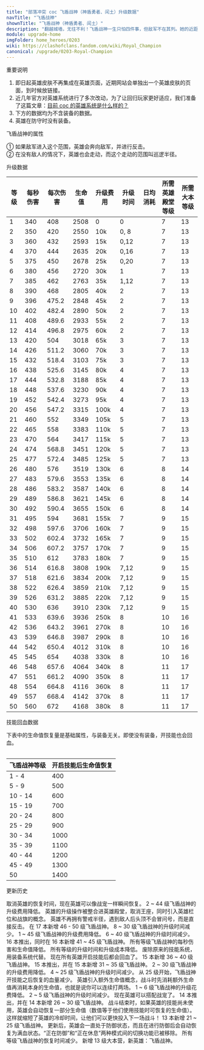 ```yaml
---
title: "部落冲突 coc 飞盾战神（神盾勇者、闰土）升级数据"
navTitle: "飞盾战神"
shownTitle: "飞盾战神（神盾勇者、闰土）"
description: "翻越城墙，无往不利！飞盾战神一生只怕四件事，但敌军不在其列。她的近距离攻击非常适合用来摧毁近处的防御建筑。"
module: upgrade-home
imgFolder: home_heroes/0203
wiki: https://clashofclans.fandom.com/wiki/Royal_Champion
canonical: /upgrade/0203-Royal-Champion
---
```


<UnitInfo :folder="$frontmatter.imgFolder" imgSrc="Royal_Champion_info.png" :imgAlt="$frontmatter.navTitle" :description="$frontmatter.description" />

<SmallTitle>重要说明</SmallTitle>

1. 即日起英雄皮肤不再集成在英雄页面，近期网站会单独出一个英雄皮肤的页面，到时候放链接。
2. 近几年官方对英雄系统进行了多次改动，为了让回归玩家更好适应，我们准备了这篇文章：[目前 coc 的英雄系统是什么样的？](/p/6827)
3. 下方的数据均为不含装备的数据。
4. 英雄在防守时没有装备。

<SmallTitle>飞盾战神的属性</SmallTitle>

<UnitProperties>
    <UnitProperty pKey="英雄类型" pValue="地面远程单位" />
    <UnitProperty pKey="攻击偏好" pValue="防御建筑 (偏好类型 2)" :isDefensePreferredTroop="true" />
    <UnitProperty pKey="伤害类型" pValue="单体伤害" />
    <UnitProperty pKey="攻击的目标" pValue="地面和空中目标" />
    <UnitProperty pKey="移动速度" pValue="3 格/秒" />
    <UnitProperty pKey="攻击速度" pValue="1.2 秒/次" />
    <UnitProperty pKey="攻击距离" pValue="3 格" />
    <UnitProperty pKey="所需大本等级" pValue="13" />
    <UnitProperty pKey="搜索半径" pValue="10 格<sup>①</sup>" />
    <UnitProperty pKey="巡逻半径" pValue="3 格<sup>②</sup>" />
</UnitProperties>

① 如果敌军进入这个范围，英雄会奔向敌军，并进行反击。<br>
② 在没有敌人的情况下，英雄也会走动，而这个走动的范围叫巡逻半径。

<SmallTitle>升级数据</SmallTitle>

<script setup>
const tableExtraInfo = [
    {
        "column": 4,
        "type": "cost",
        "gpClass": "building",
        "icon": "Dark_Elixir"
    },
    {
        "column": 5,
        "type": "time",
        "gpClass": "building"
    },
    {
        "column": 6,
        "type": "dailyCost",
        "icon": "Dark_Elixir"
    }
];
</script>

<UnitTable :tableExtraInfo="tableExtraInfo">

| 等级 |每秒伤害|每次伤害|生命值 |升级费用|升级时间|日均消耗|所需英雄<br>殿堂等级|所需<br>大本等级|
| ---  |  ---  |  ---  |  ---  |  ---  |  ---  |   ---  |       ---        |      ---      |
|   1  |  340  | 408   |  2508 |     0 |  0    |        |         7        |       13      |
|   2  |  350  | 420   |  2550 |   10k |  0, 8 |        |         7        |       13      |
|   3  |  360  | 432   |  2593 |   15k |  0,12 |        |         7        |       13      |
|   4  |  370  | 444   |  2635 |   20k |  0,16 |        |         7        |       13      |
|   5  |  375  | 450   |  2678 |   25k |  0,20 |        |         7        |       13      |
|   6  |  380  | 456   |  2720 |   30k |  1    |        |         7        |       13      |
|   7  |  385  | 462   |  2763 |   35k |  1,12 |        |         7        |       13      |
|   8  |  390  | 468   |  2805 |   40k |  2    |        |         7        |       13      |
|   9  |  396  | 475.2 |  2848 |   45k |  2    |        |         7        |       13      |
|  10  |  402  | 482.4 |  2890 |   50k |  2    |        |         7        |       13      |
|  11  |  408  | 489.6 |  2933 |   55k |  2    |        |         7        |       13      |
|  12  |  414  | 496.8 |  2975 |   60k |  2    |        |         7        |       13      |
|  13  |  420  | 504   |  3018 |   65k |  3    |        |         7        |       13      |
|  14  |  426  | 511.2 |  3060 |   70k |  3    |        |         7        |       13      |
|  15  |  432  | 518.4 |  3103 |   75k |  3    |        |         7        |       13      |
|  16  |  438  | 525.6 |  3145 |   80k |  4    |        |         7        |       13      |
|  17  |  444  | 532.8 |  3188 |   85k |  4    |        |         7        |       13      |
|  18  |  448  | 537.6 |  3230 |   90k |  4    |        |         7        |       13      |
|  19  |  452  | 542.4 |  3273 |   95k |  4    |        |         7        |       13      |
|  20  |  456  | 547.2 |  3315 |  100k |  4    |        |         7        |       13      |
|  21  |  460  | 552   |  3349 |  105k |  5    |        |         7        |       13      |
|  22  |  465  | 558   |  3383 |  110k |  5    |        |         7        |       13      |
|  23  |  470  | 564   |  3417 |  115k |  5    |        |         7        |       13      |
|  24  |  474  | 568.8 |  3451 |  120k |  5    |        |         7        |       13      |
|  25  |  477  | 572.4 |  3485 |  125k |  5    |        |         7        |       13      |
|  26  |  480  | 576   |  3519 |  130k |  6    |        |         8        |       14      |
|  27  |  483  | 579.6 |  3553 |  135k |  6    |        |         8        |       14      |
|  28  |  486  | 583.2 |  3587 |  140k |  6    |        |         8        |       14      |
|  29  |  489  | 586.8 |  3621 |  145k |  6    |        |         8        |       14      |
|  30  |  492  | 590.4 |  3655 |  150k |  6    |        |         8        |       14      |
|  31  |  495  | 594   |  3681 |  155k |  7    |        |         9        |       15      |
|  32  |  498  | 597.6 |  3706 |  160k |  7    |        |         9        |       15      |
|  33  |  502  | 602.4 |  3732 |  165k |  7    |        |         9        |       15      |
|  34  |  506  | 607.2 |  3757 |  170k |  7    |        |         9        |       15      |
|  35  |  510  | 612   |  3783 |  180k |  7    |        |         9        |       15      |
|  36  |  514  | 616.8 |  3808 |  190k |  7,12 |        |         9        |       15      |
|  37  |  518  | 621.6 |  3834 |  200k |  7,12 |        |         9        |       15      |
|  38  |  522  | 626.4 |  3859 |  210k |  7,12 |        |         9        |       15      |
|  39  |  526  | 631.2 |  3885 |  220k |  7,12 |        |         9        |       15      |
|  40  |  530  | 636   |  3910 |  230k |  7,12 |        |         9        |       15      |
|  41  |  533  | 639.6 |  3936 |  250k |  8    |        |        10        |       16      |
|  42  |  536  | 643.2 |  3961 |  270k |  8    |        |        10        |       16      |
|  43  |  539  | 646.8 |  3987 |  290k |  8    |        |        10        |       16      |
|  44  |  542  | 650.4 |  4012 |  310k |  8    |        |        10        |       16      |
|  45  |  545  | 654   |  4038 |  330k |  8    |        |        10        |       16      |
|  46  |  548  | 657.6 |  4064 |  340k |  8    |        |        11        |       17      |
|  47  |  551  | 661.2 |  4090 |  350k |  8    |        |        11        |       17      |
|  48  |  554  | 664.8 |  4116 |  360k |  8    |        |        11        |       17      |
|  49  |  557  | 668.4 |  4142 |  370k |  8    |        |        11        |       17      |
|  50  |  560  | 672   |  4168 |  380k |  8    |        |        11        |       17      |
</UnitTable>

<SmallTitle>技能回血数据</SmallTitle>

下表中的生命值恢复量是基础属性，与装备无关。即使没有装备，开技能也会回血。

<Table maxWidth="25rem">

| 飞盾战神等级 | 开启技能后生命值恢复 |
|     ---     |         ---        |
|    1 - 4    |         400        |
|    5 - 9    |         500        |
|   10 - 14   |         600        |
|   15 - 19   |         700        |
|   20 - 24   |         800        |
|   25 - 29   |         900        |
|   30 - 34   |        1000        |
|   35 - 39   |        1100        |
|   40 - 44   |        1200        |
|   45 - 49   |        1300        |
|      50     |        1400        |
</Table>

<SmallTitle>更新历史</SmallTitle>

<Timeline>
    <TimelineItem date="2025/03/27">
        <TimelineRow>取消英雄的恢复时间，现在英雄可以像战宠一样瞬间恢复。</TimelineRow>
    </TimelineItem>
    <TimelineItem date="2025/03/24">
        <TimelineRow>2 ~ 44 级飞盾战神的升级费用降低。</TimelineRow>
    </TimelineItem>
    <TimelineItem date="2024/11/25">
        <TimelineRow>英雄的升级操作被整合进英雄殿堂，取消王座，同时引入英雄栏位和战旗的概念。</TimelineRow>
        <TimelineRow>英雄不再拥有警戒半径，遇到敌人后头顶不会冒问号，而是直接反击。</TimelineRow>
        <TimelineRow>在 17 本新增 46 - 50 级飞盾战神。</TimelineRow>
        <TimelineRow>8 ~ 30 级飞盾战神的升级时间减少。</TimelineRow>
        <TimelineRow>1 ~ 45 级飞盾战神的升级费用降低。</TimelineRow>
    </TimelineItem>
    <TimelineItem date="2024/06/18">
        <TimelineRow>6 ~ 40 级飞盾战神的升级时间减少。</TimelineRow>
    </TimelineItem>
    <TimelineItem date="2023/12/12">
        <TimelineRow>16 本推出，同时在 16 本新增 41 ~ 45 级飞盾战神。</TimelineRow>
        <TimelineRow>所有等级飞盾战神的每秒伤害和生命值降低。</TimelineRow>
        <TimelineRow>所有等级的升级时间和升级成本降低。</TimelineRow>
        <TimelineRow>废除原来的技能系统，用装备系统代替。</TimelineRow>
        <TimelineRow>现在所有英雄开启技能后都会回血了。</TimelineRow>
    </TimelineItem>
    <TimelineItem date="2023/06/12">
        <TimelineRow>15 本新增 36 ~ 40 级飞盾战神。</TimelineRow>
    </TimelineItem>
    <TimelineItem date="2022/10/10">
        <TimelineRow>15 本推出，并在 15 本新增 31 ~ 35 级飞盾战神。</TimelineRow>
        <TimelineRow>2 ~ 30 级飞盾战神的升级费用降低。</TimelineRow>
        <TimelineRow>4 ~ 25 级飞盾战神的升级时间减少。</TimelineRow>
    </TimelineItem>
    <TimelineItem date="2022/09/13">
        <TimelineRow>从 25 级开始，飞盾战神开技能之后恢复的血量减少。</TimelineRow>
    </TimelineItem>
    <TimelineItem date="2022/02/15">
        <TimelineRow>英雄引入额外生命值概念，战斗时先消耗额外生命值再消耗本身的生命值，也就是说你可以连续打两场。</TimelineRow>
    </TimelineItem>
    <TimelineItem date="2021/12/09">
        <TimelineRow>1 ~ 6 级飞盾战神的升级花费降低。</TimelineRow>
        <TimelineRow>2 ~ 5 级飞盾战神的升级时间减少。</TimelineRow>
    </TimelineItem>
    <TimelineItem date="2021/04/12">
        <TimelineRow>现在英雄可以搭配战宠了。</TimelineRow>
        <TimelineRow>14 本推出，并在 14 本新增 26 ~ 30 级飞盾战神。</TimelineRow>
    </TimelineItem>
    <TimelineItem date="2020/12/07">
        <TimelineRow>战斗结束时，如果英雄的技能尚未使用，英雄会自动恢复一部分生命值（数值等于他们使用技能时可恢复的生命值）。这样就缩短了英雄的冷却时间，让他们可以更快投入下一场战斗！</TimelineRow>
        <TimelineRow>13 本新增 21 ~ 25 级飞盾战神。</TimelineRow>
    </TimelineItem>
    <TimelineItem date="2020/10/12">
        <TimelineRow>更新后，英雄会一直处于防御状态，而且在进行防御后会自动恢复为满血状态。“正在防御”和“正在休息”两种模式间的切换功能已被移除。</TimelineRow>
    </TimelineItem>
    <TimelineItem date="2020/06/22">
        <TimelineRow>所有等级飞盾战神的恢复时间减少。</TimelineRow>
    </TimelineItem>
    <TimelineItem date="2019/12/09">
        <TimelineRow>新增 13 级大本营，新英雄：飞盾战神。</TimelineRow>
    </TimelineItem>
    <TimelineItem :historyBottom="true" />
</Timeline>

